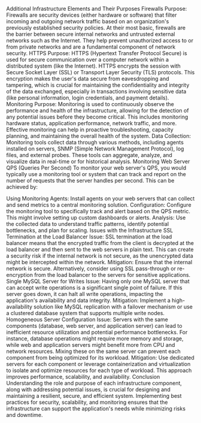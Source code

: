 Additional Infrastructure Elements and Their Purposes
Firewalls
Purpose: Firewalls are security devices (either hardware or software) that filter incoming and outgoing network traffic based on an organization's previously established security policies. At their most basic, firewalls are the barrier between secure internal networks and untrusted external networks such as the Internet. They help prevent unauthorized access to or from private networks and are a fundamental component of network security.
HTTPS
Purpose: HTTPS (Hypertext Transfer Protocol Secure) is used for secure communication over a computer network within a distributed system (like the Internet). HTTPS encrypts the session with Secure Socket Layer (SSL) or Transport Layer Security (TLS) protocols. This encryption makes the user's data secure from eavesdropping and tampering, which is crucial for maintaining the confidentiality and integrity of the data exchanged, especially in transactions involving sensitive data (like personal information, login credentials, and payment details).
Monitoring
Purpose: Monitoring is used to continuously observe the performance and health of the infrastructure, allowing for the detection of any potential issues before they become critical. This includes monitoring hardware status, application performance, network traffic, and more. Effective monitoring can help in proactive troubleshooting, capacity planning, and maintaining the overall health of the system.
Data Collection: Monitoring tools collect data through various methods, including agents installed on servers, SNMP (Simple Network Management Protocol), log files, and external probes. These tools can aggregate, analyze, and visualize data in real-time or for historical analysis.
Monitoring Web Server QPS (Queries Per Second)
To monitor your web server's QPS, you would typically use a monitoring tool or system that can track and report on the number of requests that the server handles per second. This can be achieved by:

Using Monitoring Agents: Install agents on your web servers that can collect and send metrics to a central monitoring solution.
Configuration: Configure the monitoring tool to specifically track and alert based on the QPS metric. This might involve setting up custom dashboards or alerts.
Analysis: Use the collected data to understand traffic patterns, identify potential bottlenecks, and plan for scaling.
Issues with the Infrastructure
SSL Termination at the Load Balancer
Issue: SSL termination at the load balancer means that the encrypted traffic from the client is decrypted at the load balancer and then sent to the web servers in plain text. This can create a security risk if the internal network is not secure, as the unencrypted data might be intercepted within the network.
Mitigation: Ensure that the internal network is secure. Alternatively, consider using SSL pass-through or re-encryption from the load balancer to the servers for sensitive applications.
Single MySQL Server for Writes
Issue: Having only one MySQL server that can accept write operations is a significant single point of failure. If this server goes down, it can halt all write operations, impacting the application's availability and data integrity.
Mitigation: Implement a high-availability solution like MySQL replication with a failover mechanism or use a clustered database system that supports multiple write nodes.
Homogeneous Server Configuration
Issue: Servers with the same components (database, web server, and application server) can lead to inefficient resource utilization and potential performance bottlenecks. For instance, database operations might require more memory and storage, while web and application servers might benefit more from CPU and network resources. Mixing these on the same server can prevent each component from being optimized for its workload.
Mitigation: Use dedicated servers for each component or leverage containerization and virtualization to isolate and optimize resources for each type of workload. This approach improves performance, scalability, and availability.
Conclusion
Understanding the role and purpose of each infrastructure component, along with addressing potential issues, is crucial for designing and maintaining a resilient, secure, and efficient system. Implementing best practices for security, scalability, and monitoring ensures that the infrastructure can support the application's needs while minimizing risks and downtime.
